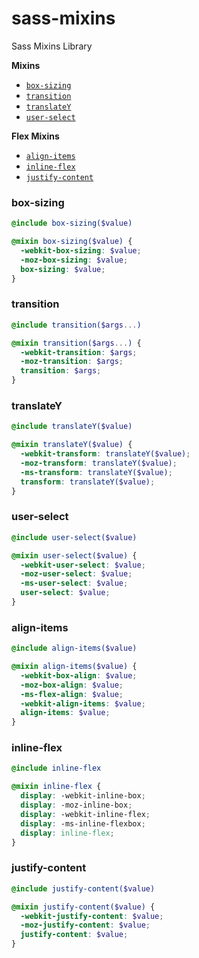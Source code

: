 # sass-mixins
Sass Mixins Library

**Mixins**

* [`box-sizing`](#box-sizing)
* [`transition`](#transition)
* [`translateY`](#translateY)
* [`user-select`](#user-select)

**Flex Mixins**

* [`align-items`](#align-items)
* [`inline-flex`](#inline-flex)
* [`justify-content`](#box-sizing)


### box-sizing
```scss
@include box-sizing($value)
```

```scss
@mixin box-sizing($value) {
  -webkit-box-sizing: $value;
  -moz-box-sizing: $value;
  box-sizing: $value;
}
```

### transition
```scss
@include transition($args...)
```

```scss
@mixin transition($args...) {
  -webkit-transition: $args;
  -moz-transition: $args;
  transition: $args;
}
```

### translateY
```scss
@include translateY($value)
```

```scss
@mixin translateY($value) {
  -webkit-transform: translateY($value);
  -moz-transform: translateY($value);
  -ms-transform: translateY($value);
  transform: translateY($value);
}
```

### user-select
```scss
@include user-select($value)
```

```scss
@mixin user-select($value) {
  -webkit-user-select: $value;
  -moz-user-select: $value;
  -ms-user-select: $value;
  user-select: $value;
}
```

### align-items
```scss
@include align-items($value)
```

```scss
@mixin align-items($value) {
  -webkit-box-align: $value;
  -moz-box-align: $value;
  -ms-flex-align: $value;
  -webkit-align-items: $value;
  align-items: $value;
}
```

### inline-flex
```scss
@include inline-flex
```

```scss
@mixin inline-flex {
  display: -webkit-inline-box;
  display: -moz-inline-box;
  display: -webkit-inline-flex;
  display: -ms-inline-flexbox;
  display: inline-flex;
}
```

### justify-content
```scss
@include justify-content($value)
```

```scss
@mixin justify-content($value) {
  -webkit-justify-content: $value;
  -moz-justify-content: $value;
  justify-content: $value;
}
```

